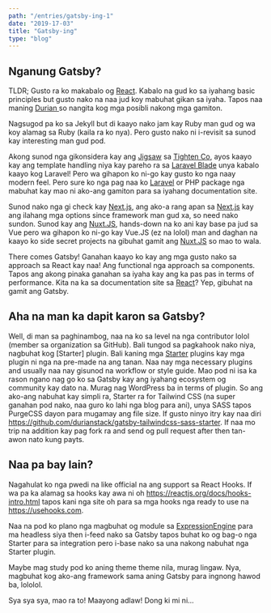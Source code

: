 ```yaml
---
path: "/entries/gatsby-ing-1"
date: "2019-17-03"
title: "Gatsby-ing"
type: "blog"
---
```

## Nganung Gatsby?

TLDR; Gusto ra ko makabalo og [React](). Kabalo na gud ko sa iyahang basic principles but gusto nako na naa jud koy mabuhat gikan sa iyaha. Tapos naa maning [Durian <Stack>]() so nangita kog mga posibli nakong mga gamiton. 

Nagsugod pa ko sa Jekyll but di kaayo nako jam kay Ruby man gud og wa koy alamag sa Ruby (kaila ra ko nya). Pero gusto nako ni i-revisit sa sunod kay interesting man gud pod.

Akong sunod nga gikonsidera kay ang [Jigsaw]() sa [Tighten Co](), ayos kaayo kay ang template handling niya kay pareho ra sa [Laravel Blade]() unya kabalo kaayo kog Laravel! Pero wa gihapon ko ni-go kay gusto ko nga naay modern feel. Pero sure ko nga pag naa ko [Laravel]() or PHP package nga mabuhat kay mao ni ako-ang gamiton para sa iyahang documentation site. 

Sunod nako nga gi check kay [Next.js](), ang ako-a rang apan sa [Next.js]() kay ang ilahang mga options since framework man gud xa, so need nako sundon. Sunod kay ang [Nuxt.JS](), hands-down na ko ani kay base pa jud sa Vue pero wa gihapon ko ni-go kay Vue.JS (ez na lolol) man and daghan na kaayo ko side secret projects na gibuhat gamit ang [Nuxt.JS]() so mao to wala. 

There comes Gatsby! Ganahan kaayo ko kay ang mga gusto nako sa approach sa React kay naa! Ang functional nga approach sa components. Tapos ang akong pinaka ganahan sa iyaha kay ang ka pas pas in terms of performance. Kita na ka sa documentation site sa [React]()? Yep, gibuhat na gamit ang Gatsby.

## Aha na man ka dapit karon sa Gatsby?

Well, di man sa paghinambog, naa na ko sa level na nga contributor lolol (member sa organization sa GitHub). Bali tungod sa pagkahook nako niya, nagbuhat kog [Starter] plugin. Bali kaning mga [Starter]() plugins kay mga plugin ni nga na pre-made na ang tanan. Naa nay mga necessary plugins and usually naa nay gisunod na workflow or style guide. Mao pod ni isa ka rason ngano nag go ko sa Gatsby kay ang iyahang ecosystem og community kay dato na. Murag nag WordPress ba in terms of plugin. So ang ako-ang nabuhat kay simpli ra, Starter ra for Tailwind CSS (na super ganahan pod nako, naa guro ko lahi nga blog para ani), unya SASS tapos PurgeCSS dayon para mugamay ang file size. If gusto ninyo itry kay naa diri https://github.com/durianstack/gatsby-tailwindcss-sass-starter. If naa mo trip na addition kay pag fork ra and send og pull request after then tan-awon nato kung payts.

## Naa pa bay lain?

Nagahulat ko nga pwedi na like official na ang support sa React Hooks. If wa pa ka alamag sa hooks kay awa ni oh https://reactjs.org/docs/hooks-intro.html tapos kani nga site oh para sa mga hooks nga ready to use na https://usehooks.com.

Naa na pod ko plano nga magbuhat og module sa [ExpressionEngine]() para ma headless siya then i-feed nako sa Gatsby tapos buhat ko og bag-o nga Starter para sa integration pero i-base nako sa una nakong nabuhat nga Starter plugin.

Maybe mag study pod ko aning theme theme nila, murag lingaw. Nya, magbuhat kog ako-ang framework sama aning Gatsby para ingnong hawod ba, lololol.

Sya sya sya, mao ra to! Maayong adlaw! Dong ki mi ni...